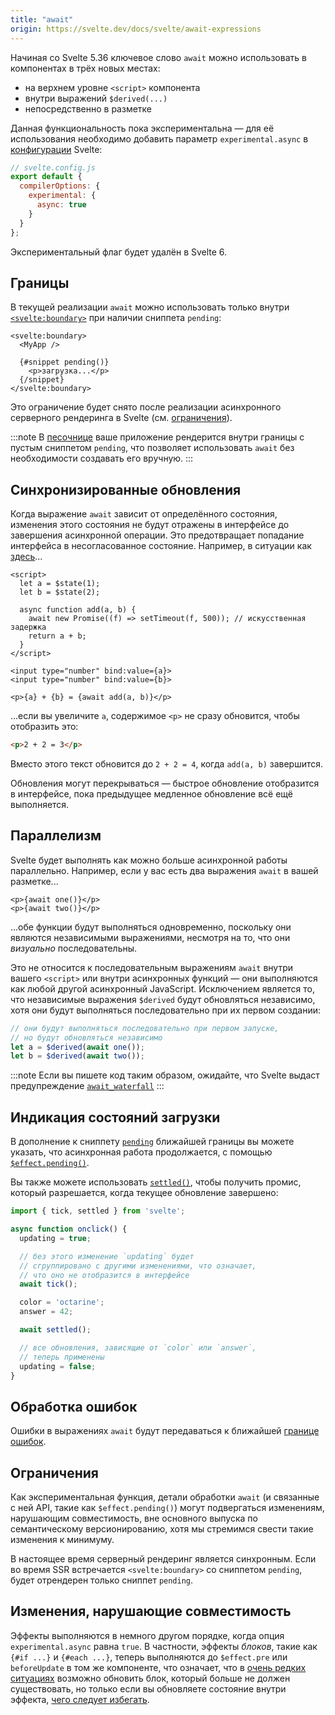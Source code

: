 ```yaml
---
title: "await"
origin: https://svelte.dev/docs/svelte/await-expressions
---
```


Начиная со Svelte 5.36 ключевое слово `await` можно использовать в компонентах в трёх новых местах:

- на верхнем уровне `<script>` компонента
- внутри выражений `$derived(...)`
- непосредственно в разметке

Данная функциональность пока экспериментальна — для её использования необходимо добавить параметр `experimental.async` в [конфигурации](https://svelte.dev/docs/kit/configuration) Svelte:

```js
// svelte.config.js
export default {
  compilerOptions: {
    experimental: {
      async: true
    }
  }
};
```

Экспериментальный флаг будет удалён в Svelte 6.

## Границы

В текущей реализации `await` можно использовать только внутри [`<svelte:boundary>`](/special-elements/svelte-boundary) при наличии сниппета `pending`:

```svelte
<svelte:boundary>
  <MyApp />

  {#snippet pending()}
    <p>загрузка...</p>
  {/snippet}
</svelte:boundary>
```

Это ограничение будет снято после реализации асинхронного серверного рендеринга в Svelte (см. [ограничения](#ограничения)).

:::note
В [песочнице](https://svelte.dev/playground) ваше приложение рендерится внутри границы с пустым сниппетом `pending`, что позволяет использовать `await` без необходимости создавать его вручную.
:::

## Синхронизированные обновления

Когда выражение `await` зависит от определённого состояния, изменения этого состояния не будут отражены в интерфейсе до завершения асинхронной операции. Это предотвращает попадание интерфейса в несогласованное состояние. Например, в ситуации как [здесь](https://svelte.dev/playground/untitled#H4sIAAAAAAAAE42QsWrDQBBEf2VZUkhYRE4gjSwJ0qVMkS6XYk9awcFpJe5Wdoy4fw-ycdykSPt2dpiZFYVGxgrf2PsJTlPwPWTcO-U-xwIH5zli9bminudNtwEsbl-v8_wYj-x1Y5Yi_8W7SZRFI1ZYxy64WVsjRj0rEDTwEJWUs6f8cKP2Tp8vVIxSPEsHwyKdukmA-j6jAmwO63Y1SidyCsIneA_T6CJn2ZBD00Jk_XAjT4tmQwEv-32eH6AsgYK6wXWOPPTs6Xy1CaxLECDYgb3kSUbq8p5aaifzorCt0RiUZbQcDIJ10ldH8gs3K6X2Xzqbro5zu1KCHaw2QQPrtclvwVSXc2sEC1T-Vqw0LJy-ClRy_uSkx2ogHzn9ADZ1CubKAQAA)...

```svelte
<script>
  let a = $state(1);
  let b = $state(2);

  async function add(a, b) {
    await new Promise((f) => setTimeout(f, 500)); // искусственная задержка
    return a + b;
  }
</script>

<input type="number" bind:value={a}>
<input type="number" bind:value={b}>

<p>{a} + {b} = {await add(a, b)}</p>
```

...если вы увеличите `a`, содержимое `<p>` не сразу обновится, чтобы отобразить это:

```html
<p>2 + 2 = 3</p>
```

Вместо этого текст обновится до `2 + 2 = 4`, когда `add(a, b)` завершится.

Обновления могут перекрываться — быстрое обновление отобразится в интерфейсе, пока предыдущее медленное обновление всё ещё выполняется.

## Параллелизм

Svelte будет выполнять как можно больше асинхронной работы параллельно. Например, если у вас есть два выражения `await` в вашей разметке...

```svelte
<p>{await one()}</p>
<p>{await two()}</p>
```

...обе функции будут выполняться одновременно, поскольку они являются независимыми выражениями, несмотря на то, что они _визуально_ последовательны.

Это не относится к последовательным выражениям `await` внутри вашего `<script>` или внутри асинхронных функций — они выполняются как любой другой асинхронный JavaScript. Исключением является то, что независимые выражения `$derived` будут обновляться независимо, хотя они будут выполняться последовательно при их первом создании:

```js
// они будут выполняться последовательно при первом запуске,
// но будут обновляться независимо
let a = $derived(await one());
let b = $derived(await two());
```

:::note
Если вы пишете код таким образом, ожидайте, что Svelte выдаст предупреждение [`await_waterfall`](/reference/runtime-warnings/#await_waterfall)
:::

## Индикация состояний загрузки

В дополнение к сниппету [`pending`](/special-elements/svelte-boundary#pending) ближайшей границы вы можете указать, что асинхронная работа продолжается, с помощью [`$effect.pending()`](/runes/effect/#effectpending).

Вы также можете использовать [`settled()`](https://svelte.dev/docs/svelte/svelte#settled), чтобы получить промис, который разрешается, когда текущее обновление завершено:

```js
import { tick, settled } from 'svelte';

async function onclick() {
  updating = true;

  // без этого изменение `updating` будет
  // сгруппировано с другими изменениями, что означает,
  // что оно не отобразится в интерфейсе
  await tick();

  color = 'octarine';
  answer = 42;

  await settled();

  // все обновления, зависящие от `color` или `answer`,
  // теперь применены
  updating = false;
}
```

## Обработка ошибок

Ошибки в выражениях `await` будут передаваться к ближайшей [границе ошибок](/special-elements/svelte-boundary).

## Ограничения

Как экспериментальная функция, детали обработки `await` (и связанные с ней API, такие как `$effect.pending()`) могут подвергаться изменениям, нарушающим совместимость, вне основного выпуска по семантическому версионированию, хотя мы стремимся свести такие изменения к минимуму.

В настоящее время серверный рендеринг является синхронным. Если во время SSR встречается `<svelte:boundary>` со сниппетом `pending`, будет отрендерен только сниппет `pending`.

## Изменения, нарушающие совместимость

Эффекты выполняются в немного другом порядке, когда опция `experimental.async` равна `true`. В частности, эффекты _блоков_, такие как `{#if ...}` и `{#each ...}`, теперь выполняются до `$effect.pre` или `beforeUpdate` в том же компоненте, что означает, что в [очень редких ситуациях](https://svelte.dev/playground/untitled?#H4sIAAAAAAAAE22R3VLDIBCFX2WLvUhnTHsf0zre-Q7WmfwtFV2BgU1rJ5N3F0jaOuoVcPbw7VkYhK4_URTiGYkMnIyjDjLsFGO3EvdCKkIvipdB8NlGXxSCPt96snbtj0gctab2-J_eGs2oOWBE6VunLO_2es-EDKZ5x5ZhC0vPNWM2gHXGouNzAex6hHH1cPHil_Lsb95YT9VQX6KUAbS2DrNsBdsdDFHe8_XSYjH1SrhELTe3MLpsemajweiWVPuxHSbKNd-8eQTdE0EBf4OOaSg2hwNhhE_ABB_ulJzjj9FULvIcqgm5vnAqUB7wWFMfhuugQWkcAr8hVD-mq8D12kOep24J_IszToOXdveGDsuNnZwbJUNlXsKnhJdhUcTo42s41YpOSneikDV5HL8BktM6yRcCAAA=) возможно обновить блок, который больше не должен существовать, но только если вы обновляете состояние внутри эффекта, [чего следует избегать](/runes/effect#когда-не-использовать-effect).
